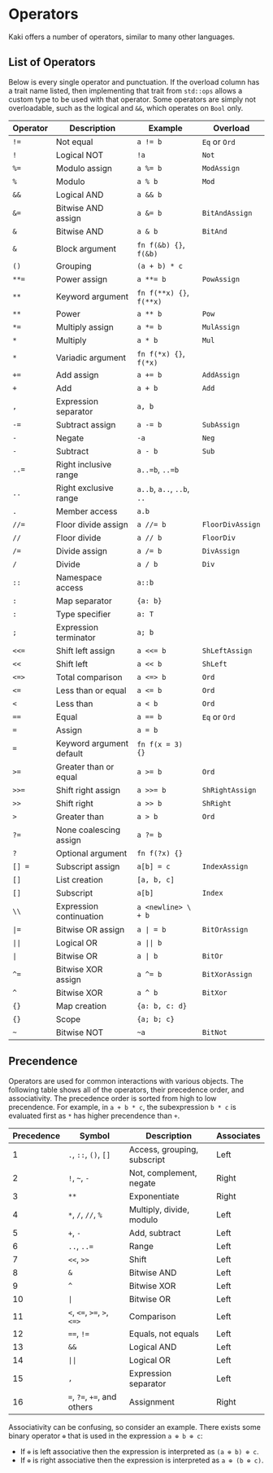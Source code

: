 # Operators

Kaki offers a number of operators, similar to many other languages.

## List of Operators

Below is every single operator and punctuation. If the overload column has a
trait name listed, then implementing that trait from `std::ops` allows a custom
type to be used with that operator. Some operators are simply not overloadable,
such as the logical and `&&`, which operates on `Bool` only.

| Operator | Description              | Example                    | Overload         |
|----------|--------------------------|----------------------------|------------------|
| `!=`     | Not equal                | `a != b`                   | `Eq` or `Ord`    |
| `!`      | Logical NOT              | `!a`                       | `Not`            |
| `%=`     | Modulo assign            | `a %= b`                   | `ModAssign`      |
| `%`      | Modulo                   | `a % b`                    | `Mod`            |
| `&&`     | Logical AND              | `a && b`                   |                  |
| `&=`     | Bitwise AND assign       | `a &= b`                   | `BitAndAssign`   |
| `&`      | Bitwise AND              | `a & b`                    | `BitAnd`         |
| `&`      | Block argument           | `fn f(&b) {}`, `f(&b)`     |                  |
| `()`     | Grouping                 | `(a + b) * c`              |                  |
| `**=`    | Power assign             | `a **= b`                  | `PowAssign`      |
| `**`     | Keyword argument         | `fn f(**x) {}`, `f(**x)`   |                  |
| `**`     | Power                    | `a ** b`                   | `Pow`            |
| `*=`     | Multiply assign          | `a *= b`                   | `MulAssign`      |
| `*`      | Multiply                 | `a * b`                    | `Mul`            |
| `*`      | Variadic argument        | `fn f(*x) {}`, `f(*x)`     |                  |
| `+=`     | Add assign               | `a += b`                   | `AddAssign`      |
| `+`      | Add                      | `a + b`                    | `Add`            |
| `,`      | Expression separator     | `a, b`                     |                  |
| `-=`     | Subtract assign          | `a -= b`                   | `SubAssign`      |
| `-`      | Negate                   | `-a`                       | `Neg`            |
| `-`      | Subtract                 | `a - b`                    | `Sub`            |
| `..=`    | Right inclusive range    | `a..=b`, `..=b`            |                  |
| `..`     | Right exclusive range    | `a..b`, `a..`, `..b`, `..` |                  |
| `.`      | Member access            | `a.b`                      |                  |
| `//=`    | Floor divide assign      | `a //= b`                  | `FloorDivAssign` |
| `//`     | Floor divide             | `a // b`                   | `FloorDiv`       |
| `/=`     | Divide assign            | `a /= b`                   | `DivAssign`      |
| `/`      | Divide                   | `a / b`                    | `Div`            |
| `::`     | Namespace access         | `a::b`                     |                  |
| `:`      | Map separator            | `{a: b}`                   |                  |
| `:`      | Type specifier           | `a: T`                     |                  |
| `;`      | Expression terminator    | `a; b`                     |                  |
| `<<=`    | Shift left assign        | `a <<= b`                  | `ShLeftAssign`   |
| `<<`     | Shift left               | `a << b`                   | `ShLeft`         |
| `<=>`    | Total comparison         | `a <=> b`                  | `Ord`            |
| `<=`     | Less than or equal       | `a <= b`                   | `Ord`            |
| `<`      | Less than                | `a < b`                    | `Ord`            |
| `==`     | Equal                    | `a == b`                   | `Eq` or `Ord`    |
| `=`      | Assign                   | `a = b`                    |                  |
| `=`      | Keyword argument default | `fn f(x = 3) {}`           |                  |
| `>=`     | Greater than or equal    | `a >= b`                   | `Ord`            |
| `>>=`    | Shift right assign       | `a >>= b`                  | `ShRightAssign`  |
| `>>`     | Shift right              | `a >> b`                   | `ShRight`        |
| `>`      | Greater than             | `a > b`                    | `Ord`            |
| `?=`     | None coalescing assign   | `a ?= b`                   |                  |
| `?`      | Optional argument        | `fn f(?x) {}`              |                  |
| `[] =`   | Subscript assign         | `a[b] = c`                 | `IndexAssign`    |
| `[]`     | List creation            | `[a, b, c]`                |                  |
| `[]`     | Subscript                | `a[b]`                     | `Index`          |
| `\\`     | Expression continuation  | `a <newline> \ + b`        |                  |
| `\|=`    | Bitwise OR assign        | `a \| = b`                 | `BitOrAssign`    |
| `\|\|`   | Logical OR               | `a \|\| b`                 |                  |
| `\|`     | Bitwise OR               | `a \| b`                   | `BitOr`          |
| `^=`     | Bitwise XOR assign       | `a ^= b`                   | `BitXorAssign`   |
| `^`      | Bitwise XOR              | `a ^ b`                    | `BitXor`         |
| `{}`     | Map creation             | `{a: b, c: d}`             |                  |
| `{}`     | Scope                    | `{a; b; c}`                |                  |
| `~`      | Bitwise NOT              | `~a`                       | `BitNot`         |

## Precendence

Operators are used for common interactions with various objects. The following
table shows all of the operators, their precedence order, and associativity.
The precedence order is sorted from high to low precendence. For example,
in `a + b * c`, the subexpression `b * c` is evaluated first as `*` has higher
precendence than `+`.

| Precedence | Symbol                      | Description                 | Associates |
|------------|-----------------------------|-----------------------------|------------|
| 1          | `.`, `::`, `()`, `[]`       | Access, grouping, subscript | Left       |
| 2          | `!`, `~`, `-`               | Not, complement, negate     | Right      |
| 3          | `**`                        | Exponentiate                | Right      |
| 4          | `*`, `/`, `//`, `%`         | Multiply, divide, modulo    | Left       |
| 5          | `+`, `-`                    | Add, subtract               | Left       |
| 6          | `..`, `..=`                 | Range                       | Left       |
| 7          | `<<`, `>>`                  | Shift                       | Left       |
| 8          | `&`                         | Bitwise AND                 | Left       |
| 9          | `^`                         | Bitwise XOR                 | Left       |
| 10         | `\|`                        | Bitwise OR                  | Left       |
| 11         | `<`, `<=`, `>=`, `>`, `<=>` | Comparison                  | Left       |
| 12         | `==`, `!=`                  | Equals, not equals          | Left       |
| 13         | `&&`                        | Logical AND                 | Left       |
| 14         | `\|\|`                      | Logical OR                  | Left       |
| 15         | `,`                         | Expression separator        | Left       |
| 16         | `=`, `?=`, `+=`, and others | Assignment                  | Right      |

Associativity can be confusing, so consider an example. There exists some
binary operator `⊕` that is used in the expression `a ⊕ b ⊕ c`:

- If `⊕` is left associative then the expression is interpreted as
  `(a ⊕ b) ⊕ c`.
- If `⊕` is right associative then the expression is interpreted as
  `a ⊕ (b ⊕ c)`.
